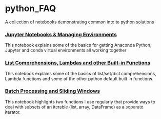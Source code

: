 # python_FAQ
A collection of notebooks demonstrating common into to python solutions

### [Jupyter Notebooks & Managing Environments](https://github.com/agbs2k8/python_FAQ/blob/master/Notebooks/Jupyter%20Notebooks%20and%20Managing%20Environments.ipynb)
This notebook explains some of the basics for getting Anaconda Python, Jupyter and conda virtual environments all working together


### [List Comprehensions, Lambdas and other Built-in Functions](https://github.com/agbs2k8/python_FAQ/blob/master/Notebooks/List%20Comprehensions%20Lambdas%20and%20Built%20In%20Functions%20of%20Note.ipynb)
This notebook explains some of the basics of list/set/dict comprehensions, Lambda functions and some of the other python default built in functions.

### [Batch Processing and Sliding Windows](https://github.com/agbs2k8/python_FAQ/blob/master/Notebooks/Batch%20Process%20and%20Sliding%20Windows.ipynb)
This notebook highlights two functions I use regularly that provide ways to deal with subsets of an iterable (list, array, DataFrame) as a separate iterator.

